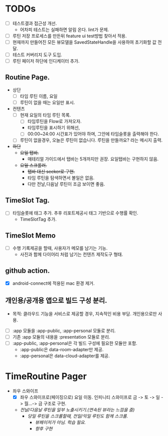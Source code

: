 # TODOs
- [ ] 테스트결과 접근성 개선.
  - 어차피 테스트는 실패하면 알림 온다. lint가 문제.
- [ ] 루틴 저장 프로세스를 만든뒤 feature ui test방법 찾아서 적용.
- [ ] 현재까지 만들어진 모든 뷰모델을 SavedStateHandle을 사용하여 초기화할 값 전달.
- [ ] 테스트 커버리지 도구 도입.
- [ ] 루틴 페이저 하단에 인디케이터 추가.

## Routine Page.
- 상단
  - [ ] 타임 루틴 이름, 요일
  - [ ] 루틴이 없을 때는 요일만 표시.

- 컨텐츠
  - [ ] 현재 요일의 타임 루틴 목록.
    - [ ] 타임루틴을 Flow로 가져오자.
    - 타임루틴을 표시하기 위해선,
    - [ ] 00:00~24:00 시간표가 있어야 하며, 그안에 타임슬롯을 출력해야 한다.
  - [ ] 루틴이 없을경우, 오늘은 루틴이 없습니다. 루틴을 만들까요? 라는 메시지 출력.

- ~~하단~~
  - ~~요일 탭바.~~
    - 매테리얼 가이드에서 탭바는 5개까지만 권장. 요일탭바는 구현하지 않음.
  - ~~요일 스크롤러.~~
    - ~~탭바 대신 seeker로 구현.~~
    - 타임 루틴을 탐색하면서 볼일은 없음.
    - 다만 전날,다음날 루틴이 조금 보이면 좋음.


## TimeSlot Tag.
- [ ] 타임슬롯에 태그 추가. 추후 리포트제공시 태그 기반으로 수행률 확인.
  - TimeSlotTag 추가.

## TimeSlot Memo
- [ ] 수행 기록제공을 할때, 사용자가 메모를 남기는 기능. 
  - 사진과 함께 다이어리 처럼 남기는 컨텐츠 제작도구 형태.

## github action.
- [x] android-connect에 적용된 mac 환경 제거.


## 개인용/공개용 앱으로 빌드 구성 분리.
- 목적: 클라우드 기능을 서비스로 제공할 경우, 지속적인 비용 부담. 개인용으로만 사용.
- [ ] :app 모듈을 :app-public, :app-personal 모듈로 분리.
- [ ] 기존 :app 모듈의 내용을 :presentation 모듈로 분리.
- [ ] :app-public, :app-personal은 각 빌드 구성에 필요한 모듈만 포함.
  - :app-public은 data-room-adapter만 제공.
  - :app-personal은 data-cloud-adapter를 제공.


# TimeRoutine Pager
- 좌우 스와이프
  - [x] 좌우 스와이프로(페이징으로) 요일 이동. 인피니티 스와이프로 금 -> 토 -> 일 -> 월...-> 금 구조로 구현.
  - *전날/다음날 루틴을 일부 노출시키기.(연속된 뷰라는 느낌을 줌)*
    - *당일 루틴을 스크롤할때, 전일/익일 루틴도 함께 스크롤.*
      - *뷰페이저가 아님. 학습 필요.*
      - *향후 구현*